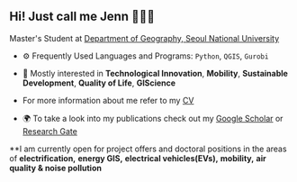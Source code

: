 ## Hi! Just call me Jenn 🙋🏻‍♀️

Master's Student at [Department of Geography, Seoul National University](https://geog.snu.ac.kr/e_sub01/sub01.php)

- ⚙️ Frequently Used Languages and Programs: `Python`, `QGIS`, `Gurobi`
- 💬 Mostly interested in **Technological Innovation**, **Mobility**, **Sustainable Development**, **Quality of Life**, **GIScience**

- For more information about me refer to my [CV](https://github.com/gisyun/gisyun/blob/main/hyorimyun_cv_0820.pdf)
- 🌍 To take a look into my publications check out my [Google Scholar](https://scholar.google.com/citations?user=pxed0PUAAAAJ&hl=en&oi=ao) or [Research Gate](https://www.researchgate.net/profile/Hyorim-Yun-2)

**I am currently open for project offers and doctoral positions in the areas of **electrification,** **energy GIS,** **electrical vehicles(EVs),** **mobility,** **air quality & noise pollution**
